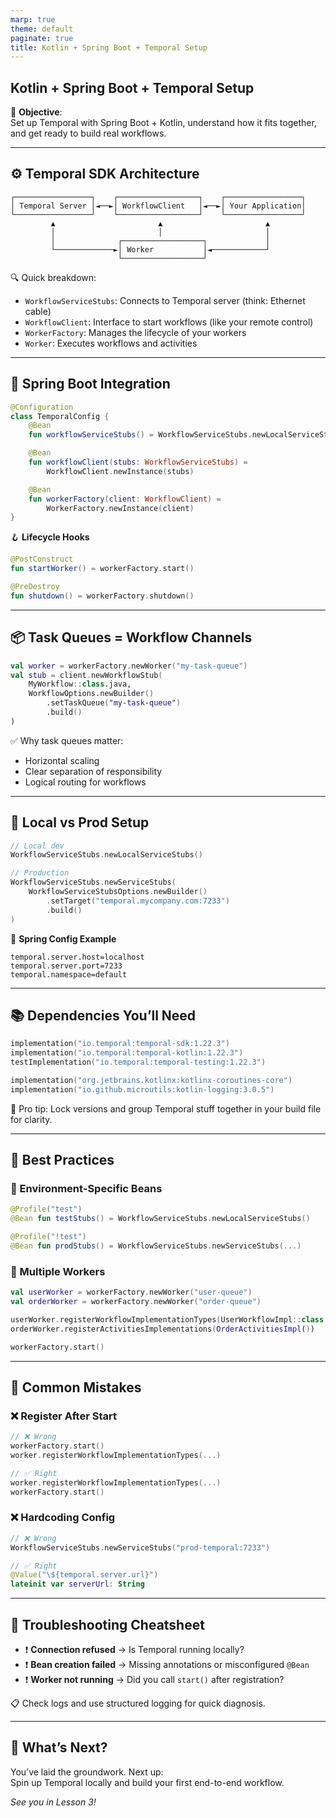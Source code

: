 ```yaml
---
marp: true
theme: default
paginate: true
title: Kotlin + Spring Boot + Temporal Setup
---
```

## Kotlin + Spring Boot + Temporal Setup

🧠 **Objective**:  
Set up Temporal with Spring Boot + Kotlin, understand how it fits together, and get ready to build real workflows.

---

## ⚙️ Temporal SDK Architecture

```text
┌─────────────────┐    ┌──────────────────┐    ┌─────────────────┐
│ Temporal Server │◄──►│ WorkflowClient   │◄──►│ Your Application│
└─────────────────┘    └──────────────────┘    └─────────────────┘
         ▲                       ▲                       ▲
         │                       │                       │
         │              ┌──────────────────┐             │
         └─────────────►│ Worker           │◄────────────┘
                        └──────────────────┘
```

🔍 Quick breakdown:
- `WorkflowServiceStubs`: Connects to Temporal server (think: Ethernet cable)
- `WorkflowClient`: Interface to start workflows (like your remote control)
- `WorkerFactory`: Manages the lifecycle of your workers
- `Worker`: Executes workflows and activities

---

## 🔌 Spring Boot Integration

```kotlin
@Configuration
class TemporalConfig {
    @Bean
    fun workflowServiceStubs() = WorkflowServiceStubs.newLocalServiceStubs()

    @Bean
    fun workflowClient(stubs: WorkflowServiceStubs) =
        WorkflowClient.newInstance(stubs)

    @Bean
    fun workerFactory(client: WorkflowClient) =
        WorkerFactory.newInstance(client)
}
```

🪝 **Lifecycle Hooks**
```kotlin
@PostConstruct
fun startWorker() = workerFactory.start()

@PreDestroy
fun shutdown() = workerFactory.shutdown()
```

---

## 📦 Task Queues = Workflow Channels

```kotlin
val worker = workerFactory.newWorker("my-task-queue")
val stub = client.newWorkflowStub(
    MyWorkflow::class.java,
    WorkflowOptions.newBuilder()
        .setTaskQueue("my-task-queue")
        .build()
)
```

✅ Why task queues matter:
- Horizontal scaling
- Clear separation of responsibility
- Logical routing for workflows

---

## 🧪 Local vs Prod Setup

```kotlin
// Local dev
WorkflowServiceStubs.newLocalServiceStubs()

// Production
WorkflowServiceStubs.newServiceStubs(
    WorkflowServiceStubsOptions.newBuilder()
        .setTarget("temporal.mycompany.com:7233")
        .build()
)
```

🔧 **Spring Config Example**
```properties
temporal.server.host=localhost
temporal.server.port=7233
temporal.namespace=default
```

---

## 📚 Dependencies You’ll Need

```kotlin
implementation("io.temporal:temporal-sdk:1.22.3")
implementation("io.temporal:temporal-kotlin:1.22.3")
testImplementation("io.temporal:temporal-testing:1.22.3")

implementation("org.jetbrains.kotlinx:kotlinx-coroutines-core")
implementation("io.github.microutils:kotlin-logging:3.0.5")
```

📝 Pro tip: Lock versions and group Temporal stuff together in your build file for clarity.

---

## 🧠 Best Practices

### 🔄 Environment-Specific Beans
```kotlin
@Profile("test")
@Bean fun testStubs() = WorkflowServiceStubs.newLocalServiceStubs()

@Profile("!test")
@Bean fun prodStubs() = WorkflowServiceStubs.newServiceStubs(...)
```

### 🧵 Multiple Workers
```kotlin
val userWorker = workerFactory.newWorker("user-queue")
val orderWorker = workerFactory.newWorker("order-queue")

userWorker.registerWorkflowImplementationTypes(UserWorkflowImpl::class.java)
orderWorker.registerActivitiesImplementations(OrderActivitiesImpl())

workerFactory.start()
```

---

## 🚨 Common Mistakes

### ❌ Register After Start
```kotlin
// ❌ Wrong
workerFactory.start()
worker.registerWorkflowImplementationTypes(...)

// ✅ Right
worker.registerWorkflowImplementationTypes(...)
workerFactory.start()
```

### ❌ Hardcoding Config
```kotlin
// ❌ Wrong
WorkflowServiceStubs.newServiceStubs("prod-temporal:7233")

// ✅ Right
@Value("\${temporal.server.url}")
lateinit var serverUrl: String
```

---

## 🧰 Troubleshooting Cheatsheet

- ❗ **Connection refused** → Is Temporal running locally?
- ❗ **Bean creation failed** → Missing annotations or misconfigured `@Bean`
- ❗ **Worker not running** → Did you call `start()` after registration?

📋 Check logs and use structured logging for quick diagnosis.

---

## 🚀 What’s Next?

You’ve laid the groundwork. Next up:  
Spin up Temporal locally and build your first end-to-end workflow.

_See you in Lesson 3!_

